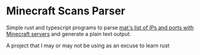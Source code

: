 # Minecraft Scans Parser

Simple rust and typescript programs to parse [mat's list of IPs and ports with Minecraft servers](https://github.com/mat-1/minecraft-scans) and generate a plain text output.

A project that I may or may not be using as an excuse to learn rust
